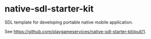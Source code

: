 # native-sdl-starter-kit

SDL template for developing portable native mobile application.

See https://github.com/playgameservices/native-sdl-starter-kit/pull/1.
